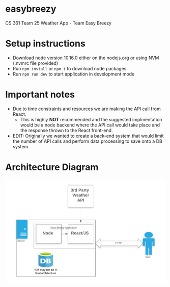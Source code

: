 # easybreezy
CS 361 Team 25 Weather App - Team Easy Breezy

# Setup instructions
* Download node version 10.16.0 either on the nodejs.org or using NVM (.nvmrc file provided)
* Run `npm install` or `npm i` to download node packages
* Run `npm run dev` to start application in development mode

# Important notes
* Due to time constraints and resources we are making the API call from React.
  * This is highly <b>NOT</b> recommended and the suggested implmentation would be
a node backend where the API call would take place and the response thrown to
the React front-end.
* EDIT: Originally we wanted to create a back-end system that would limit the number of
API calls and perform data processing to save onto a DB system.

# Architecture Diagram
![Architecture](/public/ArchDiag.png)
